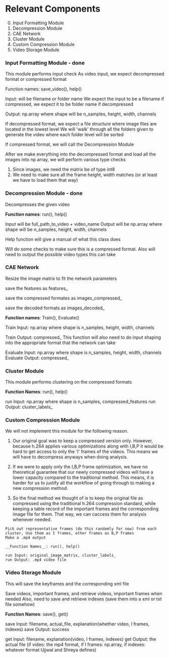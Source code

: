 # Relevant Components
0. Input Formatting Module
1. Decompression Module
2. CAE Network
3. Cluster Module
4. Custom Compression Module
5. Video Storage Module


### Input Formatting Module - done
This module performs input check
As video input, we expect decompressed format or compressed format

Function names: save_video(), help()

Input: will be filename or folder name
We expect the input to be a filename if compressed, we expect it to be folder name if decompressed

Output: np.array where shape will be n_samples, height, width, channels

If decompressed format, we expect a file structure where image files are located in the lowest level
We will 'walk' through all the folders given to generate the video where each folder level will be sorted

If compressed format, we will call the Decompression Module

After we make everything into the decompressed format and load all the images into np array, we will perform various type checks
1. Since images, we need the matrix be of type int8
2. We need to make sure all the frame height, width matches (or at least we have to load them that way)


### Decompression Module - done
Decompresses the given video

__Function names__: run(), help()

Input will be full_path_to_video + video_name
Output will be np.array where shape will be n_samples, height, width, channels

Help function will give a manual of what this class does

Will do some checks to make sure this is a compressed format.
Also will need to output the possible video types this can take


### CAE Network
Resize the image matrix to fit the network parameters

save the features as features_

save the compressed formates as images_compressed_

save the decoded formats as images_decoded_


__Function names__: Train(), Evaluate()

Train Input: np.array where shape is n_samples, height, width, channels

Train Output: compressed_
This function will also need to do input shaping into the appropriate format that the network can take

Evaluate Input: np.array where shape is n_samples, height, width, channels
Evaluate Output: compressed_

### Cluster Module
This module performs clustering on the compressed formats

__Function Names__: run(), help()

run Input: np.array where shape is n_samples, compressed_features
run Output: cluster_labels_


### Custom Compression Module
We will not implement this module for the following reason.
1. Our original goal was to keep a compressed version only. However, because h.264 applies various optimizations along with I,B,P
it would be hard to get access to only the 'I' frames of the videos. 
This means we will have to decompress anyways when doing analysis.

2. If we were to apply only the I,B,P frame optimization, we have no theoretical guarantee that our newly compressed
videos will have a lower capacity compared to the traditional method. This means, it is harder for us to justify all the workflow of
going through to making a new compression method.

3. So the final method we thought of is to keep the original file as compressed using the traditional h.264 compression standard, while
keeping a table record of the important frames and the corresponding image file for them.
That way, we can caccess them for analysis whenever needed.

```
Pick out representative frames (do this randomly for now) from each cluster, Use them as I frames, other frames as B,P frames
Make a .mp4 output

__Function Names__: run(), help()

run Input: original_image_matrix, cluster_labels_
run Output: .mp4 video file
```


### Video Storage Module
This will save the keyframes and the corresponding xml file

Save videos, important frames, and retrieve videos, important frames when needed
Also, need to save and retrieve indexes (save them into a xml or txt file somehow)

__Function Names__: save(), get()

save Input: filename, actual_file, explanation(whether video, I frames, indexes)
save Output: success

get Input: filename, explanation(video, I frames, indexes)
get Output: the actual file (if video: the mp4 format, if I frames: np.array, if indexes: whatever format Ujjwal and Shreya defines)
